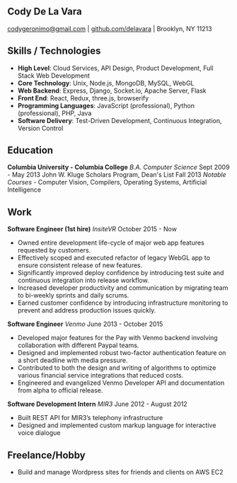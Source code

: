 Cody De La Vara
-------------
codygeronimo@gmail.com | [github.com/delavara](https://github.com/delavara) | Brooklyn, NY 11213

Skills / Technologies
------------
- **High Level**: Cloud Services, API Design, Product Development, Full Stack Web Development
- **Core Technology**: Unix, Node.js, MongoDB, MySQL, WebGL
- **Web Backend**: Express, Django, Socket.io, Apache Server, Flask
- **Front End**: React, Redux, three.js, browserify
- **Programming Languages**: JavaScript (professional), Python (professional), PHP, Java
- **Software Delivery**: Test-Driven Development, Continuous Integration, Version Control

Education
------------
**Columbia University - Columbia College** *B.A. Computer Science* Sept 2009 - May 2013
  John W. Kluge Scholars Program, Dean's List Fall 2013
  *Notable Courses* - Computer Vision, Compilers, Operating Systems, Artificial Intelligence

Work
------------

**Software Engineer (1st hire)** *InsiteVR* October 2015 - Now
- Owned entire development life-cycle of major web app features requested by customers.
- Effectively scoped and executed refactor of legacy WebGL app to ensure consistent release of new features.
- Significantly improved deploy confidence by introducing test suite and continuous integration into release workflow.
- Increased developer productivity and communication by migrating team to bi-weekly sprints and daily scrums.
- Earned customer confidence by introducing infrastructure monitoring to prevent and address production issues quickly.

**Software Engineer** *Venmo* June 2013 - October 2015
- Developed major features for the Pay with Venmo backend involving collaboration with different Paypal teams.  
- Designed and implemented robust two-factor authentication feature on a short deadline with media pressure.
- Contributed to both the design and writing of algorithms to optimize various financial service integrations that reduced costs.
- Engineered and evangelized Venmo Developer API and documentation from alpha to official release.

**Software Development Intern** *MIR3* June 2012 - August 2012
- Built REST API for MIR3’s telephony infrastructure
- Designed and implemented custom markup language for interactive voice dialogue

Freelance/Hobby
-----------
- Build and manage Wordpress sites for friends and clients on AWS EC2
